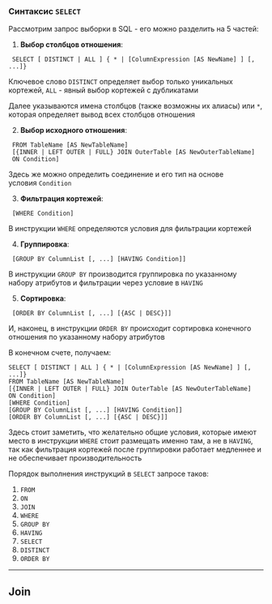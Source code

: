 ### Синтаксис `SELECT`

Рассмотрим запрос выборки в SQL - его можно разделить на 5 частей:

1. **Выбор столбцов отношения**:
    
```
 SELECT [ DISTINCT | ALL ] { * | [ColumnExpression [AS NewName] ] [, ...]}
```
    
Ключевое слово `DISTINCT` определяет выбор только уникальных кортежей, `ALL` - явный выбор кортежей с дубликатами
	
Далее указываются имена столбцов (также возможны их алиасы) или `*`, которая определяет вывод всех столбцов отношения
    
2. **Выбор исходного отношения**:
    
```
 FROM TableName [AS NewTableName] 
 [{INNER | LEFT OUTER | FULL} JOIN OuterTable [AS NewOuterTableName] 
 ON Condition]
```
    
Здесь же можно определить соединение и его тип на основе условия `Condition`
    
3. **Фильтрация кортежей**:
    
```
 [WHERE Condition]
```
    
В инструкции `WHERE` определяются условия для фильтрации кортежей
    
4. **Группировка**:
    
```
 [GROUP BY ColumnList [, ...] [HAVING Condition]]
```
    
В инструкции `GROUP BY` производится группировка по указанному набору атрибутов и фильтрации через условие в `HAVING`
    
5. **Сортировка**:
    
```
 [ORDER BY ColumnList [, ...] [{ASC | DESC}]]
```
    
И, наконец, в инструкции `ORDER BY` происходит сортировка конечного отношения по указанному набору атрибутов
    

В конечном счете, получаем:

```
SELECT [ DISTINCT | ALL ] { * | [ColumnExpression [AS NewName] ] [, ...]}
FROM TableName [AS NewTableName] 
[{INNER | LEFT OUTER | FULL} JOIN OuterTable [AS NewOuterTableName] 
ON Condition]
[WHERE Condition]
[GROUP BY ColumnList [, ...] [HAVING Condition]]
[ORDER BY ColumnList [, ...] [{ASC | DESC}]]
```

Здесь стоит заметить, что желательно общие условия, которые имеют место в инструкции `WHERE` стоит размещать именно там, а не в `HAVING`, так как фильтрация кортежей после группировки работает медленнее и не обеспечивает производительность

Порядок выполнения инструкций в `SELECT` запросе таков:

1. `FROM`
2. `ON`
3. `JOIN`
4. `WHERE`
5. `GROUP BY`
6. `HAVING`
7. `SELECT`
8. `DISTINCT`
9. `ORDER BY`

---

## Join

